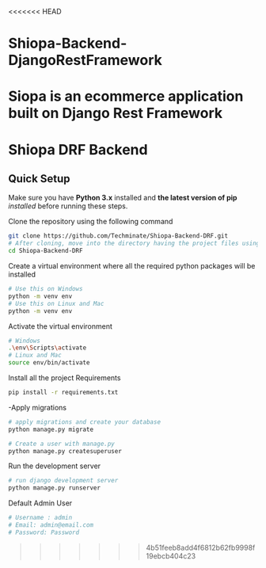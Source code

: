 <<<<<<< HEAD
# Shiopa-Backend-DjangoRestFramework
Siopa is an ecommerce application built on Django Rest Framework
=======
# Shiopa DRF Backend

## Quick Setup

Make sure you have **Python 3.x** installed and **the latest version of pip** *installed* before running these steps.

Clone the repository using the following command

```bash
git clone https://github.com/Techminate/Shiopa-Backend-DRF.git
# After cloning, move into the directory having the project files using the change directory command
cd Shiopa-Backend-DRF
```
Create a virtual environment where all the required python packages will be installed

```bash
# Use this on Windows
python -m venv env
# Use this on Linux and Mac
python -m venv env
```
Activate the virtual environment

```bash
# Windows
.\env\Scripts\activate
# Linux and Mac
source env/bin/activate
```
Install all the project Requirements
```bash
pip install -r requirements.txt
```
-Apply migrations

```bash
# apply migrations and create your database
python manage.py migrate

# Create a user with manage.py
python manage.py createsuperuser
```

Run the development server

```bash
# run django development server
python manage.py runserver

```

Default Admin User

```bash
# Username : admin
# Email: admin@email.com
# Password: Password

```
>>>>>>> 4b51feeb8add4f6812b62fb9998f19ebcb404c23
